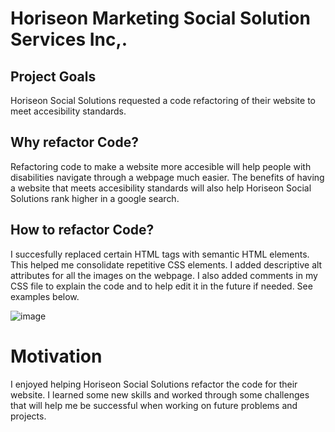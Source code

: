 





<h1>Horiseon Marketing Social Solution Services Inc,.</h1>



## Project Goals

Horiseon Social Solutions requested a code refactoring of their website to meet accesibility standards. 

## Why refactor Code?

Refactoring code to make a website more accesible will help people with disabilities navigate through a webpage much easier. The benefits of having a website that meets accesibility standards will also help Horiseon Social Solutions rank higher in a google search.

## How to refactor Code?

I succesfully replaced certain HTML tags with semantic HTML elements. This helped me consolidate repetitive CSS elements. I added descriptive alt attributes for all the images on the webpage. I also added comments in my CSS file to explain the code and to help edit it in the 
future if needed. See examples below. 

![image](https://user-images.githubusercontent.com/72056832/95646639-84cbb880-0a7f-11eb-95be-8129515474c2.png)

# Motivation

I enjoyed helping Horiseon Social Solutions refactor the code for their website. I learned some new skills and worked through some challenges that will help me be successful when working on future problems and projects.
